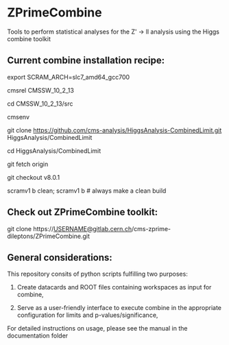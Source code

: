 # ZPrimeCombine
Tools to perform statistical analyses for the Z' -> ll analysis using the Higgs combine toolkit

## Current combine installation recipe:
export SCRAM_ARCH=slc7_amd64_gcc700
 
cmsrel CMSSW_10_2_13 

cd CMSSW_10_2_13/src 

cmsenv 

git clone https://github.com/cms-analysis/HiggsAnalysis-CombinedLimit.git HiggsAnalysis/CombinedLimit 

cd HiggsAnalysis/CombinedLimit 

git fetch origin 

git checkout v8.0.1 

scramv1 b clean; scramv1 b # always make a clean build 

## Check out ZPrimeCombine toolkit:
git clone https://USERNAME@gitlab.cern.ch/cms-zprime-dileptons/ZPrimeCombine.git
## General considerations:  
This repository consits of python scripts fulfilling two purposes:

1) Create datacards and ROOT files containing workspaces as input for combine,

2) Serve as a user-friendly interface to execute combine in the appropriate configuration for limits and p-values/significance,

For detailed instructions on usage, please see the manual in the documentation folder
